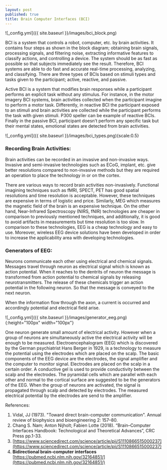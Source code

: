 ```yaml
---
layout: post
published: true
title: Brain Computer Interfaces (BCI)
---
```


![_config.yml]({{ site.baseurl }}/images/bci_block.png)

BCI is a system that controls a robot, computer, etc. by brain activities. It contains four steps as shown in the block diagram; obtaining brain signals, processing signals, and filtering noise, extracting informative features to classify actions, and controlling a device. The system should be as fast as possible so that subjects immediately see the result. Therefore, BCI systems are able to do fast and accurate real-time processing, analyzing, and classifying. There are three types of BCIs based on stimuli types and tasks given to the participant; active, reactive, and passive.

Active BCI is a system that modifies brain responses while a participant performs an explicit task without any stimulus. For instance, in the motor imagery BCI systems, brain activities collected when the participant imagine to perform a motor task. Differently, in reactive BCI the participant exposed to an stimuli and brain activities are collected while the participant performs the task with given stimuli. P300 speller can be example of reactive BCIs. Finally in the passive BCI, participant doesn’t perform any specific task but their mental states, emotional states are detected from brain activities. 

![_config.yml]({{ site.baseurl }}/images/bci_types.png){scale:0.5}

### Recording Brain Activities:

Brain activities can be recorded in an invasive and non-invasive ways. Invasive and semi-invasive technologies such as ECoG, implant, etc. give better resolutions compared to non-invasive methods but they are required an operation to place the technology in or on the cortex. 

There are various ways to record brain activities non-invasively. Functional imagining techniques such as fMRI, SPECT, PET has good spatial resolutions and time resolution is acceptable. However, these techniques are expensive in terms of logistic and price. Similarly, MEG which measures the magnetic field of the brain is an expensive technique. On the other hand, Near-Infrared Spectroscopy (NIRS, fNIR) technologies are cheaper in comparison to previously mentioned techniques, and additionally, it is good to avoid artifacts in measurements but time resolution is too slow. In comparison to these technologies, EEG is a cheap technology and easy to use. Moreover, wireless EEG device solutions have been developed in order to increase the applicability area with developing technologies.

### Generators of EEG:

Neurons communicate each other using electrical and chemical signals. Messages travel through neuron as electrical signal which is known as action potential. When it reaches to the dentrits of neuron the message is transformed from action potential to chemical signals by releasing neurotransmitters. The release of these chemicals trigger an action potential in the following neuron. So that the message is conveyed to the next neuron. 

When the information flow through the axon, a current is occurred and accordingly potential and electrical field arise. 

![_config.yml]({{ site.baseurl }}/images/generator_eeg.png){:height="100px" width="100px"}

One neuron generate small amount of electrical activity. However when a group of neurons are simultaneously active the electrical activity will be enough to be measured. Electroencephalogram (EEG) which is discovered by the German psychiatrist Hans Berger in 1929, is a technology to measure the potential using the electrodes which are placed on the scalp. The basic components of the EEG device are the electrodes, the signal amplifier and the computer to monitor signal. Electrodes are placed on the scalp in a certain order. A conductive gel is used to provide conductivity between the scalp and the electrodes. The pyramidal cells which are parallel with each other and normal to the cortical surface are suggested to be the generators of the EEG. When the group of neurons are activated, the signal is propagated through scalp and detected by electrodes. The measured electrical potential by the electrodes are send to the amplifier.


References:
1. Vidal, JJ (1973). "Toward direct brain-computer communication". Annual review of biophysics and bioengineering 2: 157–80.
2. Chang S. Nam; Anton Nijholt; Fabien Lotte (2018). “Brain–Computer Interfaces Handbook: Technological and Theoretical Advances”, CRC Press pp.1-33.
3. [https://www.sciencedirect.com/science/article/pii/S1110866515000237](https://www.sciencedirect.com/science/article/pii/S1110866515000237)
4. ****Bidirectional brain-computer interfaces**** [https://pubmed.ncbi.nlm.nih.gov/32164851/](https://pubmed.ncbi.nlm.nih.gov/32164851/)

